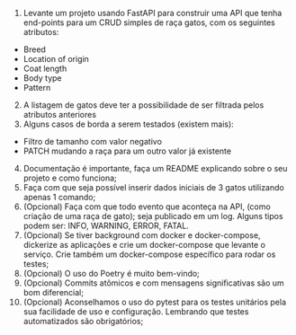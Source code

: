 1. Levante um projeto usando FastAPI para construir uma API que tenha end-points para um
CRUD simples de raça gatos, com os seguintes atributos:
- Breed
- Location of origin
- Coat length
- Body type
- Pattern
2. A listagem de gatos deve ter a possibilidade de ser filtrada pelos atributos anteriores
3. Alguns casos de borda a serem testados (existem mais):
- Filtro de tamanho com valor negativo
- PATCH mudando a raça para um outro valor já existente
4. Documentação é importante, faça um README explicando sobre o seu projeto e como
funciona;
5. Faça com que seja possível inserir dados iniciais de 3 gatos utilizando apenas 1 comando;
6. (Opcional) Faça com que todo evento que aconteça na API, (como criação de uma raça de
gato);
seja publicado em um log. Alguns tipos podem ser: INFO, WARNING, ERROR, FATAL.
7. (Opcional) Se tiver background com docker e docker-compose, dickerize as aplicações e
crie um docker-compose que levante o serviço. Crie também um docker-compose específico
para rodar os testes;
8. (Opcional) O uso do Poetry é muito bem-vindo;
9. (Opcional) Commits atômicos e com mensagens significativas são um bom diferencial;
10. (Opcional) Aconselhamos o uso do pytest para os testes unitários pela sua facilidade de uso
e configuração. Lembrando que testes automatizados são obrigatórios;